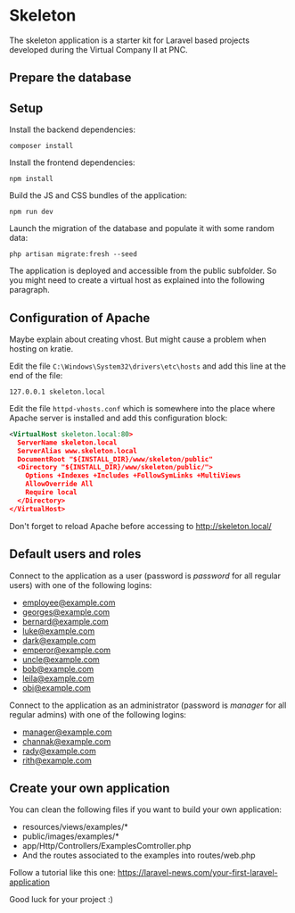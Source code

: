 # Skeleton

The skeleton application is a starter kit for Laravel based projects developed during the Virtual Company II at PNC.

## Prepare the database



## Setup

Install the backend dependencies:

    composer install

Install the frontend dependencies:

    npm install

Build the JS and CSS bundles of the application:

    npm run dev

Launch the migration of the database and populate it with some random data:

    php artisan migrate:fresh --seed

The application is deployed and accessible from the public subfolder.
So you might need to create a virtual host as explained into the following paragraph.

## Configuration of Apache

Maybe explain about creating vhost. But might cause a problem when hosting on kratie.

Edit the file `C:\Windows\System32\drivers\etc\hosts` and add this line at the end of the file:

    127.0.0.1 skeleton.local

Edit the file `httpd-vhosts.conf` which is somewhere into the place where Apache server is installed and add this configuration block:

```xml
<VirtualHost skeleton.local:80>
  ServerName skeleton.local
  ServerAlias www.skeleton.local
  DocumentRoot "${INSTALL_DIR}/www/skeleton/public"
  <Directory "${INSTALL_DIR}/www/skeleton/public/">
    Options +Indexes +Includes +FollowSymLinks +MultiViews
    AllowOverride All
    Require local
  </Directory>
</VirtualHost>
```

Don't forget to reload Apache before accessing to http://skeleton.local/

## Default users and roles

Connect to the application as a user (password is *password* for all regular users) with one of the following logins:

* employee@example.com
* georges@example.com
* bernard@example.com
* luke@example.com
* dark@example.com
* emperor@example.com
* uncle@example.com
* bob@example.com
* leila@example.com
* obi@example.com

Connect to the application as an administrator (password is *manager* for all regular admins) with one of the following logins:

* manager@example.com
* channak@example.com
* rady@example.com
* rith@example.com

## Create your own application

You can clean the following files if you want to build your own application:

* resources/views/examples/*
* public/images/examples/*
* app/Http/Controllers/ExamplesComtroller.php
* And the routes associated to the examples into routes/web.php

Follow a tutorial like this one: https://laravel-news.com/your-first-laravel-application

Good luck for your project :)
